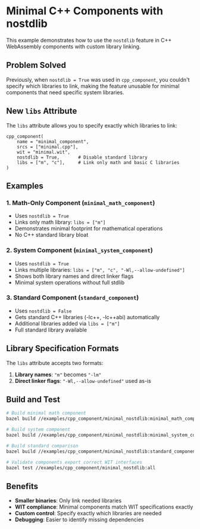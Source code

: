 # Minimal C++ Components with nostdlib

This example demonstrates how to use the `nostdlib` feature in C++ WebAssembly components with custom library linking.

## Problem Solved

Previously, when `nostdlib = True` was used in `cpp_component`, you couldn't specify which libraries to link, making the feature unusable for minimal components that need specific system libraries.

## New `libs` Attribute

The `libs` attribute allows you to specify exactly which libraries to link:

```bazel
cpp_component(
    name = "minimal_component",
    srcs = ["minimal.cpp"],
    wit = "minimal.wit",
    nostdlib = True,       # Disable standard library
    libs = ["m", "c"],     # Link only math and basic C libraries
)
```

## Examples

### 1. Math-Only Component (`minimal_math_component`)

- Uses `nostdlib = True`
- Links only math library: `libs = ["m"]`
- Demonstrates minimal footprint for mathematical operations
- No C++ standard library bloat

### 2. System Component (`minimal_system_component`)

- Uses `nostdlib = True`
- Links multiple libraries: `libs = ["m", "c", "-Wl,--allow-undefined"]`
- Shows both library names and direct linker flags
- Minimal system operations without full stdlib

### 3. Standard Component (`standard_component`)

- Uses `nostdlib = False`
- Gets standard C++ libraries (-lc++, -lc++abi) automatically
- Additional libraries added via `libs = ["m"]`
- Full standard library available

## Library Specification Formats

The `libs` attribute accepts two formats:

1. **Library names**: `"m"` becomes `"-lm"`
2. **Direct linker flags**: `"-Wl,--allow-undefined"` used as-is

## Build and Test

```bash
# Build minimal math component
bazel build //examples/cpp_component/minimal_nostdlib:minimal_math_component

# Build system component
bazel build //examples/cpp_component/minimal_nostdlib:minimal_system_component

# Build standard comparison
bazel build //examples/cpp_component/minimal_nostdlib:standard_component

# Validate components export correct WIT interfaces
bazel test //examples/cpp_component/minimal_nostdlib:all
```

## Benefits

- **Smaller binaries**: Only link needed libraries
- **WIT compliance**: Minimal components match WIT specifications exactly
- **Custom control**: Specify exactly which libraries are needed
- **Debugging**: Easier to identify missing dependencies

